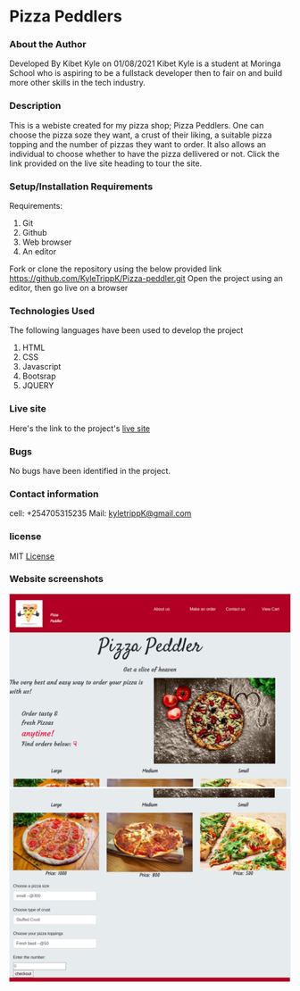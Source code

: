 # Pizza Peddlers
### About the Author
 Developed By Kibet Kyle on 01/08/2021
Kibet Kyle is a student at Moringa School who  is aspiring to be a fullstack developer then to fair on and build more other skills in the tech industry. 
### Description
This is a webiste created for my pizza shop; Pizza Peddlers. One can choose the pizza soze they want, a crust of their liking, a suitable pizza topping and the number of pizzas they want to order. It also allows an individual to choose whether to have the pizza dellivered or not. Click the link provided on the live site heading to tour the site.
### Setup/Installation Requirements
Requirements:
    <ol>
        <li>Git</li>
        <li>Github</li>
        <li>Web browser</li>
        <li>An editor</li>
    </ol>
    Fork or clone the repository using the below provided link</BR>
    https://github.com/KyleTrippK/Pizza-peddler.git
    Open the project using an editor, then go live on a browser
### Technologies Used
The following languages have been used to develop the project
    <ol>
        <li>HTML</li>
        <li>CSS</li>
        <li>Javascript</li>
        <li>Bootsrap</li>
        <li>JQUERY</li>
    </ol>

### Live site
Here's the link to the project's [live site]()

### Bugs
No bugs have been identified in the project.

### Contact information
cell:  +254705315235 
Mail: kyletrippK@gmail.com

### license
MIT [License](./license)
### Website screenshots
![First screenshot](./Assets/pizzapeddlers1.png)
![Second screenshot](./Assets/pizzapeddler2.png)